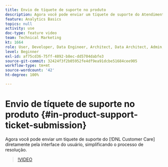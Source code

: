 ```yaml
---
title: Envio de tíquete de suporte no produto
description: Agora você pode enviar um tíquete de suporte do Atendimento ao cliente diretamente pela interface do usuário, simplificando o processo de resolução.
feature: Analytics Basics
topics: null
activity: use
doc-type: feature video
team: Technical Marketing
kt: 1664
role: User, Developer, Data Engineer, Architect, Data Architect, Admin, Leader
level: Beginner
exl-id: af75cd36-75ff-4892-b8ec-dd5704dabfe3
source-git-commit: 32424f3f2b05952fe4df9ea91dcbe51684cee905
workflow-type: tm+mt
source-wordcount: '42'
ht-degree: 100%

---
```


# Envio de tíquete de suporte no produto {#in-product-support-ticket-submission}

Agora você pode enviar um tíquete de suporte do [!DNL Customer Care] diretamente pela interface do usuário, simplificando o processo de resolução.

>[!VIDEO](https://video.tv.adobe.com/v/23133/?quality=12)
